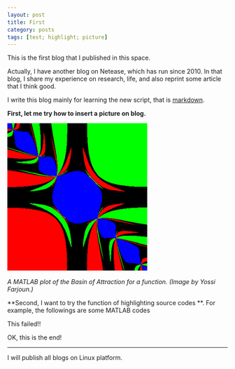 ```yaml
---
layout: post
title: First
category: posts
tags: [test; highlight; picture]
---
```


This is the first blog that I published in this space.

Actually, I have another blog on Netease, which has run since  2010. In that blog, 
I share my experience on research, life, and also reprint some article that I think 
good.

I write this blog mainly for learning the new script, that is 
[markdown](http://daringfireball.net/projects/markdown/).

**First, let me try how to insert a picture on blog.**

![This is a MATLAB plot from MIT open course](/images/pic01.jpg)

*A MATLAB plot of the Basin of Attraction for a function. (Image by Yossi Farjoun.)*

**Second, I want to try the function of highlighting source codes **. For example, the 
followings are some MATLAB codes

This failed!!

OK, this is the end!

---

I will publish all blogs on Linux platform.